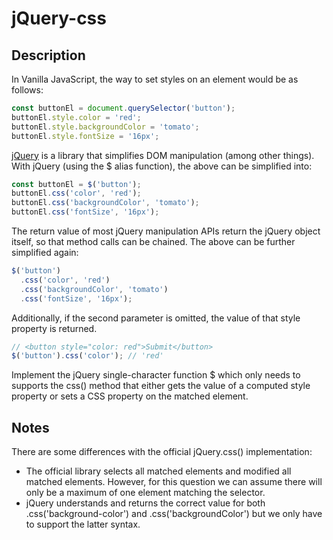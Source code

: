 # jQuery-css

## Description

In Vanilla JavaScript, the way to set styles on an element would be as follows:

```js
const buttonEl = document.querySelector('button');
buttonEl.style.color = 'red';
buttonEl.style.backgroundColor = 'tomato';
buttonEl.style.fontSize = '16px';
```

[jQuery](https://jquery.com/) is a library that simplifies DOM manipulation (among other things). With jQuery (using the $ alias function), the above can be simplified into:

```js
const buttonEl = $('button');
buttonEl.css('color', 'red');
buttonEl.css('backgroundColor', 'tomato');
buttonEl.css('fontSize', '16px');
```

The return value of most jQuery manipulation APIs return the jQuery object itself, so that method calls can be chained. The above can be further simplified again:

```js
$('button')
  .css('color', 'red')
  .css('backgroundColor', 'tomato')
  .css('fontSize', '16px');
```

Additionally, if the second parameter is omitted, the value of that style property is returned.

```js
// <button style="color: red">Submit</button>
$('button').css('color'); // 'red'
```

Implement the jQuery single-character function $ which only needs to supports the css() method that either gets the value of a computed style property or sets a CSS property on the matched element.

## Notes

There are some differences with the official jQuery.css() implementation:

- The official library selects all matched elements and modified all matched elements. However, for this question we can assume there will only be a maximum of one element matching the selector.
- jQuery understands and returns the correct value for both .css('background-color') and .css('backgroundColor') but we only have to support the latter syntax.
